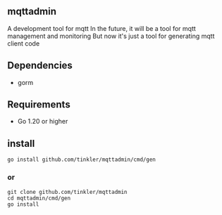 ## mqttadmin
A development tool for mqtt
In the future, it will be a tool for mqtt management and monitoring
But now it's just a tool for generating mqtt client code

## Dependencies
* gorm

## Requirements
* Go 1.20 or higher

## install
```
go install github.com/tinkler/mqttadmin/cmd/gen
```
### or
```
git clone github.com/tinkler/mqttadmin
cd mqttadmin/cmd/gen
go install
```
